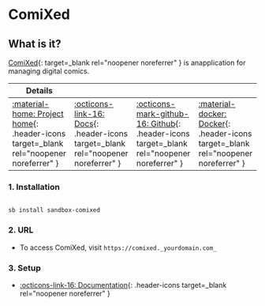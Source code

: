 # ComiXed

## What is it?

[ComiXed](https://github.com/comixed/comixed){: target=_blank rel="noopener noreferrer" } is anapplication for managing digital comics.

| Details     |             |             |             |
|-------------|-------------|-------------|-------------|
| [:material-home: Project home](https://github.com/comixed/comixed){: .header-icons target=_blank rel="noopener noreferrer" } | [:octicons-link-16: Docs](https://github.com/comixed/comixed/wiki){: .header-icons target=_blank rel="noopener noreferrer" } | [:octicons-mark-github-16: Github](https://github.com/comixed/comixed){: .header-icons target=_blank rel="noopener noreferrer" } | [:material-docker: Docker](https://registry.hub.docker.com/r/comixed/comixed){: .header-icons target=_blank rel="noopener noreferrer" }|

### 1. Installation

``` shell

sb install sandbox-comixed

```

### 2. URL

- To access ComiXed, visit `https://comixed._yourdomain.com_`

### 3. Setup

- [:octicons-link-16: Documentation](https://github.com/comixed/comixed/wiki){: .header-icons target=_blank rel="noopener noreferrer" }
